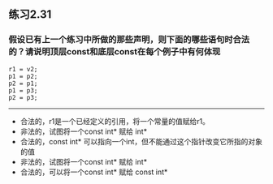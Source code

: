 ## 练习2.31
### 假设已有上一个练习中所做的那些声明，则下面的哪些语句时合法的？请说明顶层const和底层const在每个例子中有何体现
    r1 = v2;
    p1 = p2; 
    p2 = p1;
    p1 = p3;
    p2 = p3;
***
* 合法的，r1是一个已经定义的引用，将一个常量的值赋给r1。
* 非法的，试图将一个const int* 赋给 int*
* 合法的，const int* 可以指向一个int，但不能通过这个指针改变它所指的对象的值
* 非法的，试图将一个const int* 赋给 int*
* 合法的，可以将一个const int* 赋给 const int*